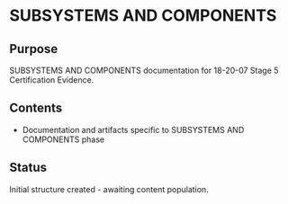 # SUBSYSTEMS AND COMPONENTS

## Purpose
SUBSYSTEMS AND COMPONENTS documentation for 18-20-07 Stage 5 Certification Evidence.

## Contents
- Documentation and artifacts specific to SUBSYSTEMS AND COMPONENTS phase

## Status
Initial structure created - awaiting content population.

